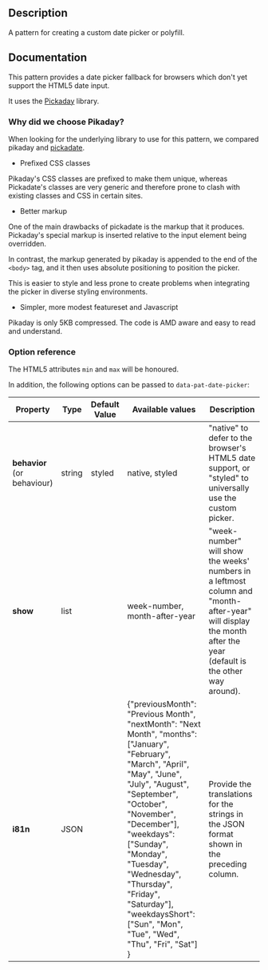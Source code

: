 ## Description

A pattern for creating a custom date picker or polyfill.

## Documentation

This pattern provides a date picker fallback for browsers which don't yet
support the HTML5 date input.

It uses the [Pickaday](https://dbushell.github.io/Pikaday) library.

### Why did we choose Pikaday?

When looking for the underlying library to use for this pattern, we compared
pikaday and [pickadate](https://dbushell.github.io/Pikaday/).

* Prefixed CSS classes

Pikaday's CSS classes are prefixed to make them unique, whereas Pickadate's
classes are very generic and therefore prone to clash with existing classes and CSS in certain sites.

* Better markup

One of the main drawbacks of pickadate is the markup that it produces.
Pickaday's special markup is inserted relative to the input element being overridden.

In contrast, the markup generated by pikaday is appended to the end of the
`<body>` tag, and it then uses absolute positioning to position the picker.

This is easier to style and less prone to create problems when integrating the
picker in diverse styling environments.

* Simpler, more modest featureset and Javascript

Pikaday is only 5KB compressed. The code is AMD aware and easy to read and
understand.


### Option reference

The HTML5 attributes `min` and `max` will be honoured.

In addition, the following options can be passed to `data-pat-date-picker`:

|Property                    | Type   | Default Value | Available values              | Description                                       |
|----------------------------|--------|---------------|-------------------------------|---------------------------------------------------|
|**behavior** (or behaviour) | string | styled        | native, styled                | "native" to defer to the browser's HTML5 date support, or "styled" to universally use the custom picker. |
|**show**                    | list   |               | week-number, month-after-year | "week-number" will show the weeks' numbers in a leftmost column and "month-after-year" will display the month after the year (default is the other way around). |
|**i81n**                    | JSON   |               | {"previousMonth": "Previous Month", "nextMonth": "Next Month", "months": ["January", "February", "March", "April", "May", "June", "July", "August", "September", "October", "November", "December"], "weekdays": ["Sunday", "Monday", "Tuesday", "Wednesday", "Thursday", "Friday", "Saturday"], "weekdaysShort": ["Sun", "Mon", "Tue", "Wed", "Thu", "Fri", "Sat"] } | Provide the translations for the strings in the JSON format shown in the preceding column. |

